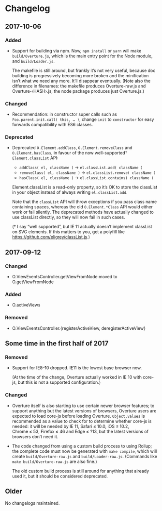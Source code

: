 # Changelog

## 2017-10-06

### Added

- Support for building via npm. Now, `npm install` or `yarn` will make
  `build/Overture.js`, which is the main entry point for the Node
  module, and `build/Loader.js`.

  The makefile is still around, but frankly it’s not very useful,
  because doc building is progressively becoming more broken and the
  minification isn’t what we need any more. It’ll disappear eventually.
  (Note also the difference in filenames: the makefile produces
  Overture-raw.js and Overture-‹HASH›.js, the node package produces
  just Overture.js.)

### Changed

- Recommendation: in constructor super calls such as
  `Foo.parent.init.call( this, … )`, change `init` to `constructor` for
  easy forwards compatibility with ES6 classes.

### Deprecated

- Deprecated `O.Element.addClass`, `O.Element.removeClass` and
  `O.Element.hasClass`, in favour of the now well-supported†
  `Element.classList` API:

  - `addClass( el, className )` → `el.classList.add( className )`
  - `removeClass( el, className )` → `el.classList.remove( className )`
  - `hasClass( el, className )` → `el.classList.contains( className )`

  Element.classList is a read-only property, so it’s OK to store the
  classList in your object instead of always writing `el.classList.add`.

  Note that the `classList` API will throw exceptions if you pass class
  name containing spaces, whereas the old `O.Element.*Class` API would
  either work or fail silently. The deprecated methods have actually
  changed to use classList directly, so they will now fail in such
  cases.

  († I say “well supported”, but IE 11 actually doesn’t implement
  classList on SVG elements. If this matters to you, get a polyfill like
  https://github.com/eligrey/classList.js.)

## 2017-09-12

### Changed

- O.ViewEventsController.getViewFromNode moved to O.getViewFromNode

### Added

- O.activeViews

### Removed

- O.ViewEventsController.{registerActiveView, deregisterActiveView}

## Some time in the first half of 2017

### Removed

- Support for IE8–10 dropped. IE11 is the lowest base browser now.

  (At the time of the change, Overture actually worked in IE 10 with
  core-js, but this is not a supported configuration.)

### Changed

- Overture itself is also starting to use certain newer browser
  features; to support anything but the latest versions of browsers,
  Overture users are expected to load core-js before loading Overture.
  `Object.values` is recommended as a value to check for to determine
  whether core-js is needed: it will be needed by IE 11, Safari ≤ 10.0,
  iOS ≤ 10.2, Chrome ≤ 53, Firefox ≤ 46 and Edge ≤ ?13, but the latest
  versions of browsers don’t need it.

- The code changed from using a custom build process to using Rollup;
  the complete code must now be generated with `make compile`, which
  will create `build/Overture-raw.js` and `build/Loader-raw.js`.
  (Commands like `make build/Overture-raw.js` are also fine.)

  The old custom build process is still around for anything that already
  used it, but it should be considered deprecated.

## Older

No changelogs maintained.
